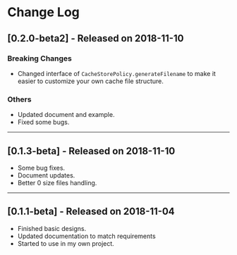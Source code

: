 # Change Log

## [0.2.0-beta2] - Released on 2018-11-10

### Breaking Changes

* Changed interface of `CacheStorePolicy.generateFilename` to make it easier to customize your own cache file structure.

### Others

* Updated document and example.
* Fixed some bugs.

---

## [0.1.3-beta] - Released on 2018-11-10

* Some bug fixes.
* Document updates.
* Better 0 size files handling.

---

## [0.1.1-beta] - Released on 2018-11-04

* Finished basic designs.
* Updated documentation to match requirements
* Started to use in my own project.
